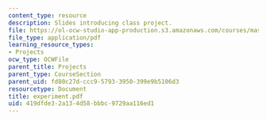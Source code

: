 ```yaml
---
content_type: resource
description: Slides introducing class project.
file: https://ol-ocw-studio-app-production.s3.amazonaws.com/courses/mas-966-digital-anthropology-spring-2003/419dfde32a134d58bbbc9729aa116ed1_experiment.pdf
file_type: application/pdf
learning_resource_types:
- Projects
ocw_type: OCWFile
parent_title: Projects
parent_type: CourseSection
parent_uid: fd80c27d-ccc9-5793-3950-399e9b5106d3
resourcetype: Document
title: experiment.pdf
uid: 419dfde3-2a13-4d58-bbbc-9729aa116ed1
---
```


